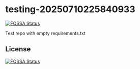 # testing-20250710225840933
[![FOSSA Status](https://app.fossa.com/api/projects/git%2Bgithub.com%2Fkirogum%2Ftesting-20250710225840933.svg?type=shield)](https://app.fossa.com/projects/git%2Bgithub.com%2Fkirogum%2Ftesting-20250710225840933?ref=badge_shield)

Test repo with empty requirements.txt


## License
[![FOSSA Status](https://app.fossa.com/api/projects/git%2Bgithub.com%2Fkirogum%2Ftesting-20250710225840933.svg?type=large)](https://app.fossa.com/projects/git%2Bgithub.com%2Fkirogum%2Ftesting-20250710225840933?ref=badge_large)